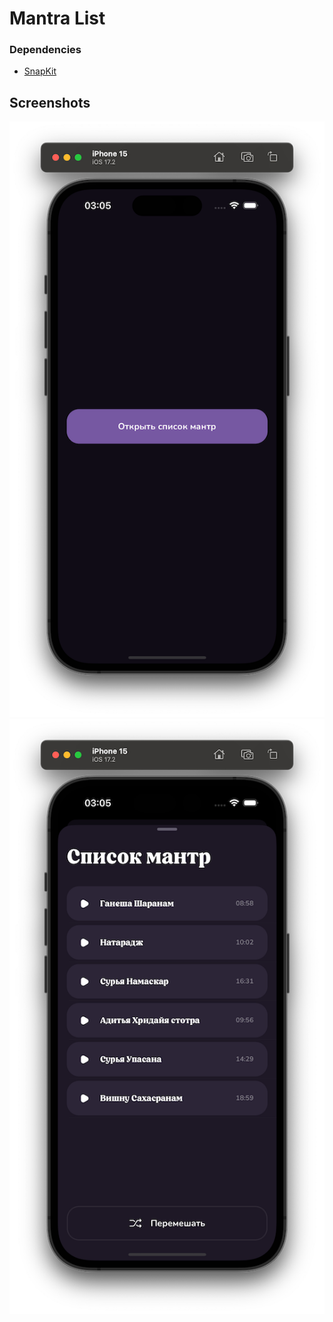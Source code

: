 # Mantra List
  
### Dependencies
* [SnapKit](https://github.com/SnapKit/SnapKit)

## Screenshots
![Screenshots](Screenshots/1.png?raw=true)
![Screenshots](Screenshots/2.png?raw=true)
